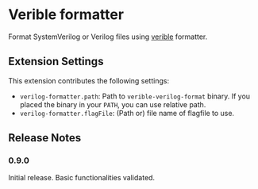 # Verible formatter

Format SystemVerilog or Verilog files using [verible](https://github.com/chipsalliance/verible/tree/master/verilog/tools/formatter) formatter.

## Extension Settings

This extension contributes the following settings:

* `verilog-formatter.path`: Path to `verible-verilog-format` binary. If you placed the binary in your `PATH`, you can use relative path.
* `verilog-formatter.flagFile`: (Path or) file name of flagfile to use.


## Release Notes

### 0.9.0

Initial release. Basic functionalities validated.
